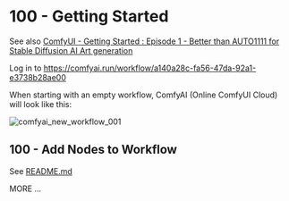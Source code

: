 # 100 - Getting Started

See also [ComfyUI - Getting Started : Episode 1 - Better than AUTO1111 for Stable Diffusion AI Art generation](https://www.youtube.com/watch?v=AbB33AxrcZo&list=PLIF38owJLhR1EGDY4kOnsEnMyolZgza1x&index=1)

Log in to https://comfyai.run/workflow/a140a28c-fa56-47da-92a1-e3738b28ae00

When starting with an empty workflow, ComfyAI (Online ComfyUI Cloud) will look like this:

![comfyai_new_workflow_001](https://github.com/user-attachments/assets/ada45dda-ca6d-41a5-8e55-ad4b56a363e0)

## 100 - Add Nodes to Workflow

See [README.md](./100/README.md)

MORE ...
